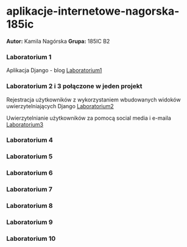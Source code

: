 # aplikacje-internetowe-nagorska-185ic
**Autor:** Kamila Nagórska
**Grupa:** 185IC B2

### Laboratorium 1 
Aplikacja Django - blog [Laboratorium1](https://github.com/kamilanagorska/aplikacje-internetowe-nagorska-185ic/tree/main/Laboratorium1)

### Laboratorium 2 i 3 połączone w jeden projekt
Rejestracja użytkowników z wykorzystaniem wbudowanych widoków uwierzytelniających Django [Laboratorium2](https://github.com/kamilanagorska/aplikacje-internetowe-nagorska-185ic/tree/main/Laboratorium2oraz3#laboratorium-2)

Uwierzytelnianie użytkowników za pomocą social media i e-maila [Laboratorium3](https://github.com/kamilanagorska/aplikacje-internetowe-nagorska-185ic/tree/main/Laboratorium2oraz3#laboratorium-3)

### Laboratorium 4
### Laboratorium 5
### Laboratorium 6
### Laboratorium 7
### Laboratorium 8
### Laboratorium 9
### Laboratorium 10